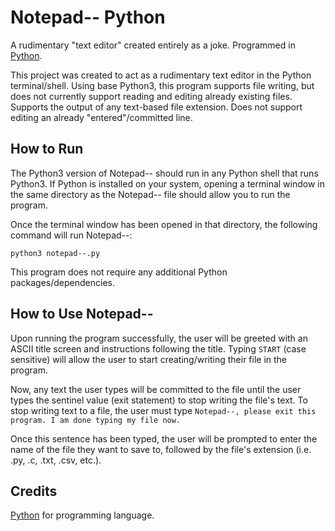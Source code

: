 # Notepad-- Python
A rudimentary "text editor" created entirely as a joke. Programmed in [Python](https://www.python.org/).


This project was created to act as a rudimentary text editor in the Python terminal/shell. Using base Python3, this program supports file writing, but does not currently support reading and editing already existing files. Supports the output of any text-based file extension. Does not support editing an already "entered"/committed line. 

## How to Run
The Python3 version of Notepad-- should run in any Python shell that runs Python3. If Python is installed on your system, opening a terminal window in the same directory as the Notepad-- file should allow you to run the program.

Once the terminal window has been opened in that directory, the following command will run Notepad--:
```
python3 notepad--.py
```
This program does not require any additional Python packages/dependencies.

## How to Use Notepad--
Upon running the program successfully, the user will be greeted with an ASCII title screen and instructions following the title. Typing ```START``` (case sensitive) will allow the user to start creating/writing their file in the program.

Now, any text the user types will be committed to the file until the user types the sentinel value (exit statement) to stop writing the file's text. To stop writing text to a file, the user must type ```Notepad--, please exit this program. I am done typing my file now.```

Once this sentence has been typed, the user will be prompted to enter the name of the file they want to save to, followed by the file's extension (i.e. .py, .c, .txt, .csv, etc.).

## Credits
[Python](https://www.python.org/) for programming language.
